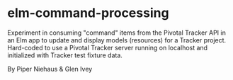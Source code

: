 # elm-command-processing

Experiment in consuming "command" items from the Pivotal Tracker API
in an Elm app to update and display models (resources) for a Tracker
project.  Hard-coded to use a Pivotal Tracker server running on
localhost and initialized with Tracker test fixture data.

By Piper Niehaus & Glen Ivey
